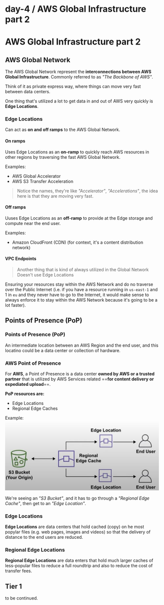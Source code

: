 # day-4 / AWS Global Infrastructure part 2

# AWS Global Infrastructure part 2

## AWS Global Network

The AWS Global Network represent the **interconnections between AWS Global Infrastructure**. Commonly referred to as *"The Backbone of AWS"*.

Think of it as private express way, where things can move very fast between data centers. 

One thing that's utilized a lot to get data in and out of AWS very quickly is **Edge Locations**.

### Edge Locations

Can act as **on and off ramps** to the AWS Global Network. 

#### On ramps

Uses Edge Locations as an **on-ramp** to quickly reach AWS resources in other regions by traversing the fast AWS Global Network.

Examples:
- AWS Global Accelerator
- AWS S3 Transfer Acceleration 

> Notice the names, they're like *"Accelerator"*, *"Accelerations"*, the idea here is that they are moving very fast.

#### Off ramps 

Uuses Edge Locations as an **off-ramp** to provide at the Edge storage and compute near the end user.

Examples:
- Amazon CloudFront (CDN) (for context, it's a content distribution network)

#### VPC Endpoints

> Another thing that is kind of always utilized in the Global Network
> Doesn't use Edge Locations

Ensuring your resources stay within the AWS Network and do no traverse over the Public Internet (i.e. if you have a resource running in `us-east-1` and 1 in `eu` and they never have to go to the Internet, it would make sense to always enforce it to stay within the AWS Network because it's going to be a lot faster).

## Points of Presence (PoP)

### Points of Presence (PoP)

An intermediate location between an AWS Region and the end user, and this locatino could be a data center or collection of hardware. 

### AWS Point of Presence

For **AWS**, a Point of Presence is a data center **owned by AWS or a trusted partner** that is utilized by AWS Services related ==**for content delivery or expediated upload**==.

**PoP resources are:**
- Edge Locations
- Regional Edge Caches

Example: 
![Example of an AWS PoP](/ccp-module/assets/pop.jpg "Example of an AWS PoP")

We're seeing an *"S3 Bucket"*, and it has to go through a *"Regional Edge Cache"*, then get to an *"Edge Location"*. 

### Edge Locations

**Edge Locations** are data centers that hold cached (copy) on he most popylar files (e.g. web pages, images and videos) so that the delivery of distance to the end users are reduced.

### Regional Edge Locations

**Regional Edge Locations** are data enters that hold much larger caches of less-popular files to reduce a full roundtrip and also to reduce the cost of transfer fees.



## Tier 1

to be continued.